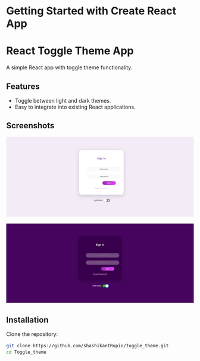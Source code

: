 # Getting Started with Create React App

# React Toggle Theme App

A simple React app with toggle theme functionality.

## Features

- Toggle between light and dark themes.
- Easy to integrate into existing React applications.

## Screenshots

![Light Theme](./readmeImage/light_theme.png)

![Dark Theme](./readmeImage/dark_theme.png)

## Installation

Clone the repository:

```bash
git clone https://github.com/shashikantRupin/Toggle_theme.git
cd Toggle_theme
